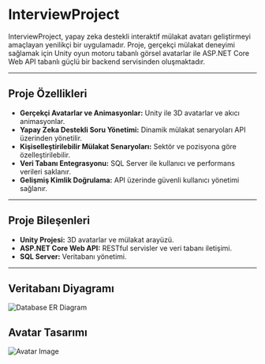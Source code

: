 # InterviewProject

InterviewProject, yapay zeka destekli interaktif mülakat avatarı geliştirmeyi amaçlayan yenilikçi bir uygulamadır. Proje, gerçekçi mülakat deneyimi sağlamak için Unity oyun motoru tabanlı görsel avatarlar ile ASP.NET Core Web API tabanlı güçlü bir backend servisinden oluşmaktadır.

---

## Proje Özellikleri

- **Gerçekçi Avatarlar ve Animasyonlar:** Unity ile 3D avatarlar ve akıcı animasyonlar.
- **Yapay Zeka Destekli Soru Yönetimi:** Dinamik mülakat senaryoları API üzerinden yönetilir.
- **Kişiselleştirilebilir Mülakat Senaryoları:** Sektör ve pozisyona göre özelleştirilebilir.
- **Veri Tabanı Entegrasyonu:** SQL Server ile kullanıcı ve performans verileri saklanır.
- **Gelişmiş Kimlik Doğrulama:** API üzerinde güvenli kullanıcı yönetimi sağlanır.

---

## Proje Bileşenleri

- **Unity Projesi:** 3D avatarlar ve mülakat arayüzü.
- **ASP.NET Core Web API:** RESTful servisler ve veri tabanı iletişimi.
- **SQL Server:** Veritabanı yönetimi.

---

## Veritabanı Diyagramı

![Database ER Diagram](images/database_er_diagram.png)

## Avatar Tasarımı
![Avatar Image](images/avatar.png)


